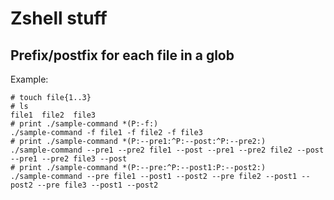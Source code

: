 Zshell stuff
============

Prefix/postfix for each file in a glob
--------------------------------------

Example:

```
# touch file{1..3}
# ls
file1  file2  file3
# print ./sample-command *(P:-f:)
./sample-command -f file1 -f file2 -f file3
# print ./sample-command *(P:--pre1:^P:--post:^P:--pre2:)
./sample-command --pre1 --pre2 file1 --post --pre1 --pre2 file2 --post --pre1 --pre2 file3 --post
# print ./sample-command *(P:--pre:^P:--post1:P:--post2:)
./sample-command --pre file1 --post1 --post2 --pre file2 --post1 --post2 --pre file3 --post1 --post2
```


